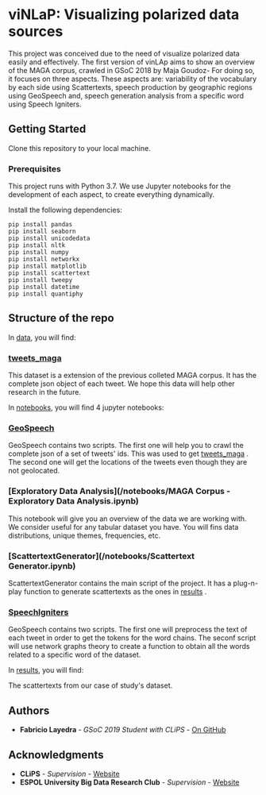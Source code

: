 # viNLaP: Visualizing polarized data sources

This project was conceived due to the need of visualize polarized data easily and effectively. The first version of vinLAp aims to show an overview of the MAGA corpus, crawled in GSoC 2018 by Maja Goudoz- For doing so, it focuses on three aspects. These aspects are: variability of the vocabulary by each side using Scattertexts, speech production by geographic regions using GeoSpeech and, speech generation analysis from a specific word using Speech Igniters.

## Getting Started

Clone this repository to your local machine.

### Prerequisites

This project runs with Python 3.7. We use Jupyter notebooks for the development of each aspect, to create everything dynamically. 

Install the following dependencies:

```
pip install pandas 
pip install seaborn 
pip install unicodedata
pip install nltk
pip install numpy
pip install networkx
pip install matplotlib
pip install scattertext
pip install tweepy
pip install datetime
pip install quantiphy
```

## Structure of the repo

In [data](/data), you will find:

### [tweets_maga](/data/tweets_maga.json) 

This dataset is a extension of the previous colleted MAGA corpus. It has the complete json object of each tweet. We hope this data will help other research in the future.

In [notebooks](/notebooks), you will find 4 jupyter notebooks:

### [GeoSpeech](/notebooks/GeoSpeech.ipynb) 

GeoSpeech contains two scripts. The first one will help you to crawl the complete json of a set of tweets' ids. This was used to get  [tweets_maga](/data/tweets_maga.json) . The second one will get the locations of the tweets even though they are not geolocated.

### [Exploratory Data Analysis](/notebooks/MAGA Corpus - Exploratory Data Analysis.ipynb) 

This notebook will give you an overview of the data we are working with. We consider useful for any tabular dataset you have. You will fins data distributions, unique themes, frequencies, etc.

### [ScattertextGenerator](/notebooks/Scattertext Generator.ipynb) 

ScattertextGenerator contains the main script of the project. It has a plug-n-play function to generate scattertexts as the ones in [results](/results) . 

### [SpeechIgniters](/notebooks/SpeechIgniters.ipynb) 

GeoSpeech contains two scripts. The first one will preprocess the text of each tweet in order to get the tokens for the word chains. The seconf script will use network graphs theory to create a function to obtain all the words related to a specific word of the dataset.

In [results](/results), you will find:

The scattertexts from our case of study's dataset.


## Authors

* **Fabricio Layedra** - *GSoC 2019 Student with CLiPS* - [On GitHub](https://github.com/FabricioLayedra)

## Acknowledgments

* **CLiPS** - *Supervision* - [Website](https://www.uantwerpen.be/en/research-groups/clips/research/publications/)
* **ESPOL University Big Data Research Club** - *Supervision* - [Website](http://www.espol.edu.ec/es/ingestigacion/grupos-de-investigacion/big-data)


